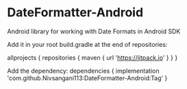 # DateFormatter-Android
Android library for working with Date Formats in Android SDK

Add it in your root build.gradle at the end of repositories:


  allprojects {
      repositories {
        maven {
        url 'https://jitpack.io'
        }
      }
    }
  
 Add the dependency:
   dependencies {
            implementation 'com.github.Nivsangani113:DateFormatter-Android:Tag'
    }

